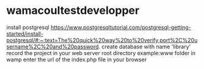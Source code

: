 # wamacoultestdevelopper
install postgresql 
    https://www.postgresqltutorial.com/postgresql-getting-started/install-postgresql/#:~:text=The%20quick%20way%20to%20verify,port%2C%20username%2C%20and%20password.
create database with name 'library'
record the project in your web server root directory example:www folder in wamp
enter the url of the index.php file in your browser
